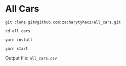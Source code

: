 # All Cars

```
git clone git@github.com:zacharytyhacz/all_cars.git

cd all_cars

yarn install

yarn start
```

Output file: `all_cars.csv`

